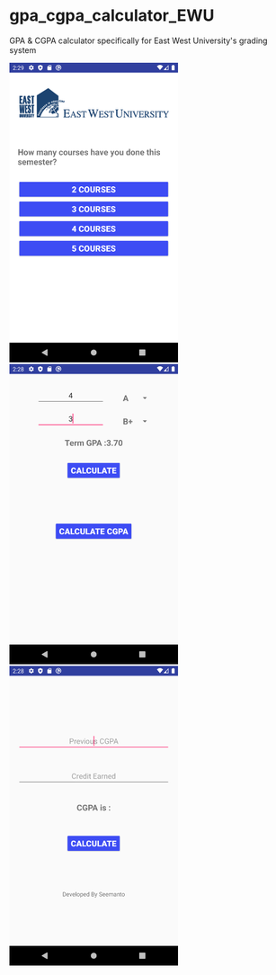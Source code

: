 # gpa_cgpa_calculator_EWU
GPA & CGPA calculator specifically for East West University's grading system

<img src="/assets/SS_01.png" width="300">

<img src="/assets/SS_03.png" width="300">

<img src="/assets/SS_02.png" width="300">
